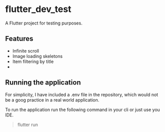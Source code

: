 # flutter_dev_test

A Flutter project for testing purposes.

## Features
- Infinite scroll
- Image loading skeletons
- Item filtering by title
- 
## Running the application
For simplicity, I have included a .env file in the repository, 
which would not be a goog practice in a real world application.

To run the application run the following command in your cli or just use you IDE.
>flutter run
